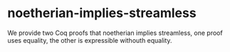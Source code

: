 # noetherian-implies-streamless
We provide two Coq proofs that noetherian implies streamless, one proof uses equality, the other is expressible withouth equality. 
